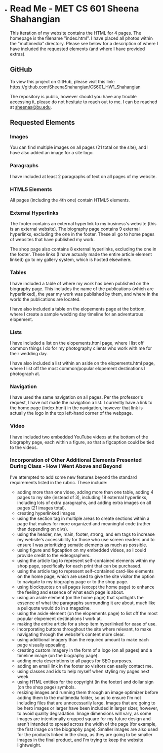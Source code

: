 * # Read Me - MET CS 601 Sheena Shahangian

  This iteration of my website contains the HTML for 4 pages. The homepage is the filename "index.html". I have placed all photos within the "multimedia" directory. Please see below for a description of where I have included the requested elements (and where I have provided extras).


  ## GitHub

  To view this project on GitHub, please visit this link: https://github.com/SheenaShahangian/CS601_HW1_Shahangian

  The repository is public, however should you have any trouble accessing it, please do not hesitate to reach out to me. I can be reached at sheenas@bu.edu.


  ## Requested Elements

  ### Images

  You can find multiple images on all pages (21 total on the site), and I have also added an image for a site logo.

  ### Paragraphs

  I have included at least 2 paragraphs of text on all pages of my website.

  ### HTML5 Elements

  All pages (including the 4th one) contain HTML5 elements.

  ### External Hyperlinks

  The footer contains an external hyperlink to my business's website (this is an external website). The biography page contains 9 external hyperlinks, excluding the one in the footer. These all go to home pages of websites that have published my work.

  The shop page also contains 8 external hyperlinks, excluding the one in the footer. These links (I have actually made the entire article element linked) go to my gallery system, which is hosted elsewhere.

  ### Tables

  I have included a table of where my work has been published on the biography page. This includes the name of the publications (which are hyperlinked), the year my work was published by them, and where in the world the publications 
  are located.

  I have also included a table on the elopements page at the bottom, where I create a sample wedding day timeline for an adventurous elopement.

  ### Lists

  I have included a list on the elopements.html page, where I list off common things I do for my photography clients who work with me for their wedding day.

  I have also included a list within an aside on the elopements.html page, where I list off the most common/popular elopement destinations I photograph at.

  ### Navigation

  I have used the same navigation on all pages. Per the professor's request, I have not made the navigation a list. I currently have a link to the home page (index.html) in the navigation, however that link is actually the logo in the top left-hand corner of the webpage.

  ### Video

  I have included two embedded YouTube videos at the bottom of the biography page, each within a figure, so that a figcaption could be tied to the videos.

  ### Incorporation of Other Additional Elements Presented During Class - How I Went Above and Beyond

  I've attempted to add some new features beyond the standard requirements listed in the rubric. These include: 

  * adding more than one video, adding more than one table, adding 4 pages to my site (instead of 3), including 18 external hyperlinks, including lots of extra paragraphs, and adding extra images on all pages (21 images total).
  * creating hyperlinked images
  * using the section tag in multiple areas to create sections within a page that makes for more organized and meaningful code (rather than depending on divs).
  * using the header, nav, main, footer, strong, and em tags to increase my website's accessibility for those who use screen readers and to ensure I was prioritizing sematic elements as much as possible.
  * using figure and figcaption on my embedded videos, so I could provide credit to the videographers.
  * using the article tag to represent self-contained elements within my shop page, specifically for each print that can be purchased.
  * using the article tag to represent self-contained card-like elements on the home page, which are used to give the site visitor the option to navigate to my biography page or to the shop page.
  * using blockquotes on all pages (except the home page) to enhance the feeling and essence of what each page is about.
  * using an aside element (on the home page) that spotlights the essence of what the paragraphs surrounding it are about, much like a pullquote would do in a magazine.
  * using the aside element (on the elopements page) to list off the most popular elopement destinations I work at.
  * making the entire article for a shop item hyperlinked for ease of use.
  * incorporating buttons throughout the site where relevant, to make navigating through the website's content more clear.
  * using additional imagery than the required amount to make each page visually appealing.
  * creating custom imagery in the form of a logo (on all pages) and a timeline image (on the biography page).
  * adding meta descriptions to all pages for SEO purposes.
  * adding an email link in the footer so visitors can easily contact me.
  * using classes and ids to help myself when styling my pages next week.
  * using HTML entities for the copyright (in the footer) and dollar sign (on the shop page) symbols.
  * resizing images and running them through an image optimizer before adding them to the multimedia folder, so as to ensure I'm not including files that are unnecessarily large. Images that are going to be hero images or larger have been included in larger sizer, however, to avoid quality degradation. Image dimensions will vary, as some images are intentionally cropped square for my future design and aren't intended to spread across the width of the page (for example, the first image on the biography page). Smaller images are also used for the products linked in the shop, as they are going to be smaller images in the final product, and I'm trying to keep the website lightweight.